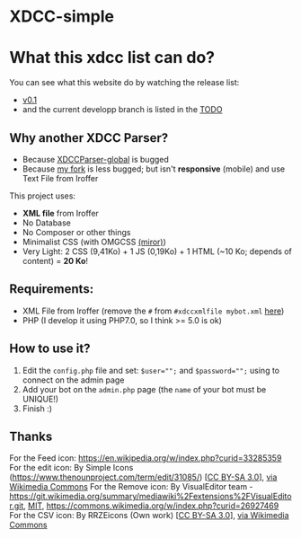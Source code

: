 # XDCC-simple

# What this xdcc list can do?
You can see what this website do by watching the release list:
- [v0.1](https://github.com/Kcchouette/XDCC-simple/releases/tag/v0.1)
- and the current developp branch is listed in the [TODO](https://github.com/Kcchouette/XDCC-simple/blob/master/TODO.md)

## Why another XDCC Parser?

 - Because [XDCCParser-global](https://github.com/nitmir/XDCCParser-global) is bugged
 - Because [my fork](https://github.com/Kcchouette/XDCCParser) is less bugged; but isn't **responsive** (mobile) and use Text File from Iroffer

This project uses:
 - **XML file** from Iroffer
 - No Database
 - No Composer or other things
 - Minimalist CSS (with OMGCSS [(miror)](https://github.com/Kcchouette/omgcss))
 - Very Light: 2 CSS (9,41Ko) + 1 JS (0,19Ko) + 1 HTML (~10 Ko; depends of content) = **20 Ko**!


## Requirements:

 - XML File from Iroffer (remove the `#` from `#xdccxmlfile mybot.xml` [here](https://github.com/dinoex/iroffer-dinoex/blob/9cb3f8c3c4c6112068a4ac741cb32b6a0340280d/sample.config#L108))
 - PHP (I develop it using PHP7.0, so I think >= 5.0 is ok)


## How to use it?

 1. Edit the `config.php` file and set: `$user="";` and `$password="";` using to connect on the admin page
 2. Add your bot on the `admin.php` page (the `name` of your bot must be UNIQUE!)
 3. Finish :)

## Thanks

For the Feed icon: <a href="https://en.wikipedia.org/w/index.php?curid=33285359">https://en.wikipedia.org/w/index.php?curid=33285359</a>
For the edit icon: By Simple Icons (https://www.thenounproject.com/term/edit/31085/) [<a href="http://creativecommons.org/licenses/by-sa/3.0">CC BY-SA 3.0</a>], <a href="https://commons.wikimedia.org/wiki/File%3AEdit_Notepad_Icon.svg">via Wikimedia Commons</a>
For the Remove icon: By VisualEditor team - <a class="external free" href="https://git.wikimedia.org/summary/mediawiki%2Fextensions%2FVisualEditor.git">https://git.wikimedia.org/summary/mediawiki%2Fextensions%2FVisualEditor.git</a>, <a href="http://opensource.org/licenses/mit-license.php" title="MIT license">MIT</a>, <a href="https://commons.wikimedia.org/w/index.php?curid=26927469">https://commons.wikimedia.org/w/index.php?curid=26927469</a>
For the CSV icon: By RRZEicons (Own work) [<a href="http://creativecommons.org/licenses/by-sa/3.0">CC BY-SA 3.0</a>], <a href="https://commons.wikimedia.org/wiki/File%3AText-csv-text.svg">via Wikimedia Commons</a>